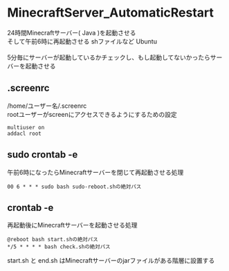 # MinecraftServer_AutomaticRestart
24時間Minecraftサーバー( Java )を起動させる
<br>
そして午前6時に再起動させる shファイルなど Ubuntu
<br><br>
5分毎にサーバーが起動しているかチェックし、もし起動してないかったらサーバーを起動させる

## .screenrc
/home/ユーザー名/.screenrc
<br>
rootユーザーがscreenにアクセスできるようにするための設定
```screenrc:.screenrc
multiuser on
addacl root
```

## sudo crontab -e
午前6時になったらMinecraftサーバーを閉じて再起動させる処理
```
00 6 * * * sudo bash sudo-reboot.shの絶対パス
```

## crontab -e
再起動後にMinecraftサーバーを起動させる処理
```
@reboot bash start.shの絶対パス
*/5 * * * * bash check.shの絶対パス
```

start.sh と end.sh はMinecraftサーバーのjarファイルがある階層に設置する
